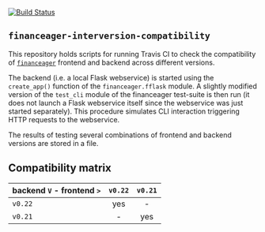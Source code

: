 [![Build Status](https://travis-ci.org/pylipp/financeager-interversion-compatibility.svg?branch=master)](https://travis-ci.org/pylipp/financeager-interversion-compatibility)

## `financeager-interversion-compatibility`

This repository holds scripts for running Travis CI to check the compatibility of [`financeager`](https://github.com/pylipp/financeager) frontend and backend across different versions.

The backend (i.e. a local Flask webservice) is started using the `create_app()` function of the `financeager.fflask` module.
A slightly modified version of the `test_cli` module of the financeager test-suite is then run (it does not launch a Flask webservice itself since the webservice was just started separately). This procedure simulates CLI interaction triggering HTTP requests to the webservice.

The results of testing several combinations of frontend and backend versions are stored in a file.

## Compatibility matrix

backend `V` - frontend `>` | `v0.22` | `v0.21`
:--- | :---: | :---:
`v0.22` | yes | -
`v0.21` | -   | yes
